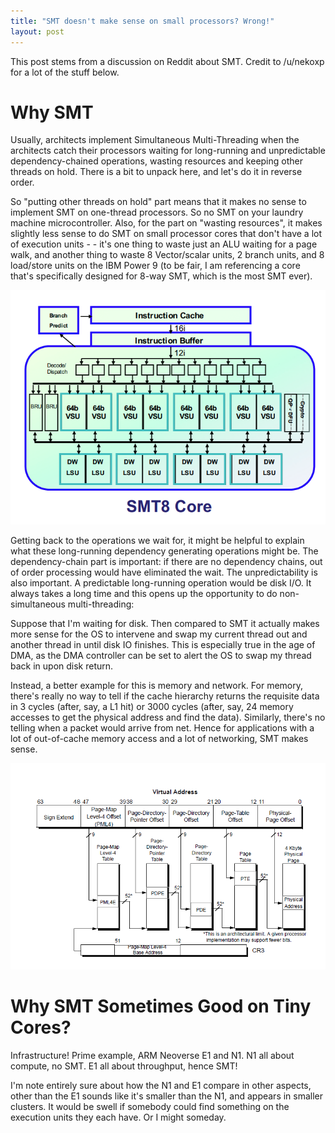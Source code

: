```yaml
---
title: "SMT doesn't make sense on small processors? Wrong!"
layout: post
---
```


This post stems from a discussion on Reddit about SMT. Credit to /u/nekoxp for a lot of the stuff below.


# Why SMT

Usually, architects implement Simultaneous Multi-Threading when the architects catch their processors waiting for long-running and unpredictable dependency-chained operations, wasting resources and keeping other threads on hold. There is a bit to unpack here, and let's do it in reverse order.

So "putting other threads on hold" part means that it makes no sense to implement SMT on one-thread processors. So no SMT on your laundry machine microcontroller. Also, for the part on "wasting resources", it makes slightly less sense to do SMT on small processor cores that don't have a lot of execution units - - it's one thing to waste just an ALU waiting for a page walk, and another thing to waste 8 Vector/scalar units, 2 branch units, and 8 load/store units on the IBM Power 9 (to be fair, I am referencing a core that's specifically designed for 8-way SMT, which is the most SMT ever).

![Lots and Lots of Execution Units in IBM Power9-SMT8](/images/2020-09-17-why-SMT-powerSMT8.png)

Getting back to the operations we wait for, it might be helpful to explain what these long-running dependency generating operations might be. The dependency-chain part is important: if there are no dependency chains, out of order processing would have eliminated the wait. The unpredictability is also important. A predictable long-running operation would be disk I/O. It always takes a long time and this opens up the opportunity to do non-simultaneous multi-threading:

Suppose that I'm waiting for disk. Then compared to SMT it actually makes more sense for the OS to intervene and swap my current thread out and another thread in until disk IO finishes. This is especially true in the age of DMA, as the DMA controller can be set to alert the OS to swap my thread back in upon disk return.

Instead, a better example for this is memory and network. For memory, there's really no way to tell if the cache hierarchy returns the requisite data in 3 cycles (after, say, a L1 hit) or 3000 cycles (after, say, 24 memory accesses to get the physical address and find the data). Similarly, there's no telling when a packet would arrive from net. Hence for applications with a lot of out-of-cache memory access and a lot of networking, SMT makes sense.

![Lots and Lots of Memory Accesses in a Page Table Walk](/images/2020-09-17-why-SMT-pagetablewalk.png)

# Why SMT Sometimes Good on Tiny Cores?

Infrastructure! Prime example, ARM Neoverse E1 and N1. N1 all about compute, no SMT. E1 all about throughput, hence SMT!

I'm note entirely sure about how the N1 and E1 compare in other aspects, other than the E1 sounds like it's smaller than the N1, and appears in smaller clusters. It would be swell if somebody could find something on the execution units they each have. Or I might someday.
